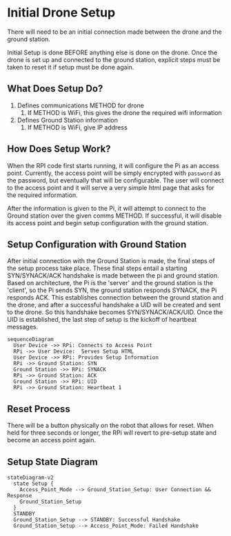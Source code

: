 # Initial Drone Setup

There will need to be an initial connection made between the drone and the ground station.

Initial Setup is done BEFORE anything else is done on the drone. Once the drone is set up and connected to the ground station, explicit steps must be taken to reset it if setup must be done again.

## What Does Setup Do?

1. Defines communications METHOD for drone
   1. If METHOD is WiFi, this gives the drone the required wifi information
2. Defines Ground Station information 
   1. If METHOD is WiFi, give IP address

## How Does Setup Work?

When the RPI code first starts running, it will configure the Pi as an access point. Currently, the access point will be simply encrypted with `password` as the password, but eventually that will be configurable. The user will connect to the access point and it will serve a very simple html page that asks for the required information. 

After the information is given to the Pi, it will attempt to connect to the Ground station over the given comms METHOD. If successful, it will disable its access point and begin setup configuration with the ground station.

## Setup Configuration with Ground Station

After initial connection with the Ground Station is made, the final steps of the setup process take place. These final steps entail a starting SYN/SYNACK/ACK handshake is made between the pi and ground station. Based on architecture, the Pi is the 'server' and the ground station is the 'client', so the Pi sends SYN, the ground station responds SYNACK, the Pi responds ACK. This establishes connection between the ground station and the drone, and after a successful handshake a UID will be created and sent to the drone. So this handshake becomes SYN/SYNACK/ACK/UID. Once the UID is established, the last step of setup is the kickoff of heartbeat messages. 

```mermaid
sequenceDiagram
  User Device ->> RPi: Connects to Access Point
  RPi ->> User Device:  Serves Setup HTML
  User Device ->> RPi: Provides Setup Information
  RPi ->> Ground Station: SYN
  Ground Station ->> RPi: SYNACK
  RPi ->> Ground Station: ACK
  Ground Station ->> RPi: UID
  RPi ->> Ground Station: Heartbeat 1
```

## Reset Process

There will be a button physically on the robot that allows for reset. When held for three seconds or longer, the RPi will revert to pre-setup state and become an access point again. 


## Setup State Diagram

```mermaid
stateDiagram-v2
  state Setup {
    Access_Point_Mode --> Ground_Station_Setup: User Connection && Response
    Ground_Station_Setup
  }
  STANDBY
  Ground_Station_Setup --> STANDBY: Successful Handshake
  Ground_Station_Setup --> Access_Point_Mode: Failed Handshake
```
